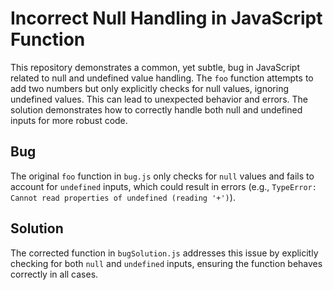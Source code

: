 # Incorrect Null Handling in JavaScript Function

This repository demonstrates a common, yet subtle, bug in JavaScript related to null and undefined value handling. The `foo` function attempts to add two numbers but only explicitly checks for null values, ignoring undefined values. This can lead to unexpected behavior and errors. The solution demonstrates how to correctly handle both null and undefined inputs for more robust code.

## Bug

The original `foo` function in `bug.js` only checks for `null` values and fails to account for `undefined` inputs, which could result in errors (e.g., `TypeError: Cannot read properties of undefined (reading '+')`).

## Solution

The corrected function in `bugSolution.js` addresses this issue by explicitly checking for both `null` and `undefined` inputs, ensuring the function behaves correctly in all cases.